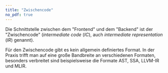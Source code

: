 ```yaml
---
title: "Zwischencode"
no_pdf: true
---
```



Die Schnittstelle zwischen dem "Frontend" und dem "Backend" ist der "Zwischencode"
(_intermediate code_ (_IC_), auch _intermediate representation_ (_IR_) genannt).

Für den Zwischencode gibt es kein allgemein definiertes Format. In der Praxis
trifft man auf eine große Bandbreite an verschiedenen Formaten, besonders verbreitet
sind beispielsweise die Formate AST, SSA, LLVM-IR und MLIR.
